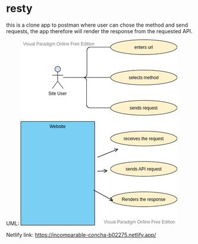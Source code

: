 # resty
this is a clone app to postman where user can chose the method and send requests, the app therefore will render the response from the requested API. 

UML:
!['uml'](./uml.png)

Netlify link: https://incomparable-concha-b02275.netlify.app/